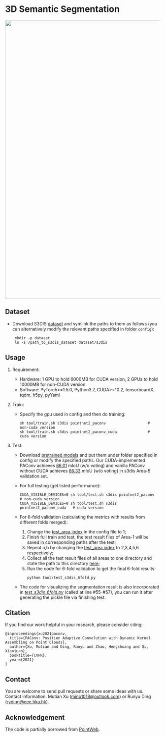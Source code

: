 # 3D Semantic Segmentation


<img src="./figure/semseg_vis.jpg" width="900"/>


## Dataset

- Download S3DIS [dataset](https://drive.google.com/file/d/1LyoO9VUVRkzZl0QQ017e8EPfmRj9qd5-/view?usp=sharing) and symlink the paths to them as follows (you can alternatively modify the relevant paths specified in folder `config`):
    ```
     mkdir -p dataset
     ln -s /path_to_s3dis_dataset dataset/s3dis
     ```

## Usage

1. Requirement:

   - Hardware: 1 GPU to hold 6000MB for CUDA version, 2 GPUs to hold 10000MB for non-CUDA version.
   - Software: 
      PyTorch>=1.5.0, Python3.7, CUDA>=10.2, tensorboardX, tqdm, h5py, pyYaml

2. Train:

   - Specify the gpu used in config and then do training:

     ```shell
     sh tool/train.sh s3dis pointnet2_paconv                   # non-cuda version
     sh tool/train.sh s3dis pointnet2_paconv_cuda              # cuda version
     ```

3. Test:

   - Download [pretrained models](https://drive.google.com/drive/mobile/folders/10UAEjEIZLjnUndyORygwAW289kW9xMc7/1z5cRUG5d01d78rShJ2qbePMJqqiWzo4d/1zpmr_ircZduiVWDEe8yC-zQ1AfIn4GZF?usp=sharing&sort=13&direction=a) and put them under folder specified in config or modify the specified paths. 
Our CUDA-implemented PAConv achieves [66.01](https://drive.google.com/drive/folders/1h-ZusRArRpB-8T9lZe3FRYZJA3Hm7_ua) mIoU (w/o voting) and vanilla PAConv without CUDA achieves [66.33](https://drive.google.com/drive/folders/1AacPodXqK6OO-IGnVd1pPLx7pNMMhzW0) mIoU (w/o voting) in s3dis Area-5 validation set.

   - For full testing (get listed performance):

     ```shell
     CUDA_VISIBLE_DEVICES=0 sh tool/test.sh s3dis pointnet2_paconv        # non-cuda version
     CUDA_VISIBLE_DEVICES=0 sh tool/test.sh s3dis pointnet2_paconv_cuda   # cuda version
     ```
    
   - For 6-fold validation (calculating the metrics with results from different folds merged): 
     1) Change the [test_area index](https://github.com/CVMI-Lab/PAConv/blob/main/scene_seg/config/s3dis/s3dis_pointnet2_paconv.yaml#L7) in the config file to 1;
     2) Finish full train and test, the test result files of Area-1 will be saved in corresponding paths after the test;
     3) Repeat a,b by changing the [test_area index](https://github.com/CVMI-Lab/PAConv/blob/main/scene_seg/config/s3dis/s3dis_pointnet2_paconv.yaml#L7) to 2,3,4,5,6 respectively;
     4) Collect all the test result files of all areas to one directory and state the path to this directory [here](https://github.com/CVMI-Lab/PAConv/blob/main/scene_seg/tool/test_s3dis_6fold.py#L52);
     5) Run the code for 6-fold validation to get the final 6-fold results:
        ```shell
        python tool/test_s3dis_6fold.py
        ```
   - The code for visualizing the segmentation result is also incorporated in [_test_s3dis_6fold.py_](https://github.com/CVMI-Lab/PAConv/blob/main/scene_seg/tool/test_s3dis_6fold.py) (called at line #55-#57), you can run it after generating the pickle file via finishing test.
        
    
   
[comment]: <> (5. Visualization: [tensorboardX]&#40;https://github.com/lanpa/tensorboardX&#41; incorporated for better visualization.)

[comment]: <> (   ```shell)

[comment]: <> (   tensorboard --logdir=run1:$EXP1,run2:$EXP2 --port=6789)

[comment]: <> (   ```)


[comment]: <> (6. Other:)

[comment]: <> (   - Video predictions: Youtube [LINK]&#40;&#41;.)


## Citation

If you find our work helpful in your research, please consider citing:

```
@inproceedings{xu2021paconv,
  title={PAConv: Position Adaptive Convolution with Dynamic Kernel Assembling on Point Clouds},
  author={Xu, Mutian and Ding, Runyu and Zhao, Hengshuang and Qi, Xiaojuan},
  booktitle={CVPR},
  year={2021}
}
```

## Contact
 
You are welcome to send pull requests or share some ideas with us. Contact information: Mutian Xu (mino1018@outlook.com) or Runyu Ding (ryding@eee.hku.hk).

## Acknowledgement
The code is partially borrowed from [PointWeb](https://github.com/hszhao/PointWeb).
